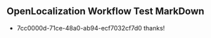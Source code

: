 ## OpenLocalization Workflow Test MarkDown
* 7cc0000d-71ce-48a0-ab94-ecf7032cf7d0 thanks!

<!--HONumber=Sep16_HO1-->


